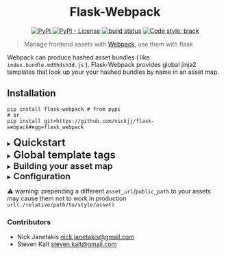 <h1 align="center"> Flask-Webpack</h1>

<p align="center">
<a href="https://pypi.org/project/Flask-Webpack/"><img alt="PyPI" src="https://img.shields.io/pypi/v/flask-webpack.svg"/>
<a href="https://pypi.org/project/Flask-Webpack/"><img alt="PyPI - License" src="https://img.shields.io/pypi/l/flask-webpack.svg"></a>
<a href="https://travis-ci.org/nickjj/flask-webpack?branch=master"><img alt="build status" src="https://travis-ci.org/nickjj/flask-webpack.svg?branch=master"/></a>
<a href="https://github.com/ambv/black"><img src="https://img.shields.io/badge/code%20style-black-000000.svg" alt="Code style: black"></a>

>  Manage frontend assets with [Webpack](https://webpack.js.org/>), use them with flask

</p>

Webpack can produce hashed asset bundles ( like `index.bundle.md5h4sh3d.js` ). Flask-Webpack provides global jinja2 templates that look up your your hashed bundles by name in an asset map.


Installation
------------

```{sh}
pip install flask-webpack # from pypi
# or
pip install git+https://github.com/nickjj/flask-webpack#egg=flask_webpack
```

<details><summary><span style="font-size: 24px; font-weight: 600;">Quickstart</span></summary>

```{sh}
  # webpack quickstart
  npm install --save-dev webpack webpack-cli webpack-manifest-plugin
  npm install --save lodash
  npx webpack \
    --output-filename [name].[chunkhash].js \
    --plugin webpack-manifest-plugin
  # looks for ./src/index.js for js assets, puts their compiled results in
  # ./dist/
```
```{javascript}
// src/index.js
import _ from 'lodash'
console.log(_.join(['hello', 'webpack'], ' '))
```
```python
# app.py
from flask import Flask
from flask_webpack import Webpack

webpack = Webpack()

app = Flask(__name__, static_folder="./dist")
webpack.init_app(app)
```
```HTML
<!-- templates/index.html -->
{{ javascript_tag("index.js") }}
```

If you have a webpack entrypoint named ``index.js``, the template will complile to

```{HTML}
  <script src="index.h4sh3d.js"></script>
```

Now you can happily tell your frontend proxy to cache that hamburger image for
an entire year. If you ever change the hamburger, the md5 will change but you
do not need to change any of your templates because the `asset_url_for`
tag knows how to look it up.
</details>

<details><summary><span style="font-size: 24px; font-weight: 600;">Global template tags</span></summary>

| tag | results|
|--|--|
`asset_url_for(asset_name)` | resolves an asset name. Quotes not included.
`javascript_tag(*asset_names, **tag_props)` | produces a `<script>` tag for each passed asset name.
`stylesheet_tag(*asset_names, **tag_props)` | writes out a `<link rel="stylesheet">` tag for each passed asset.

You can view a complete working example in the <a href="./flask_webpack/tests/test_app">test app</a>.

There's also a <a href="https://nickjanetakis.com/blog/manage-your-assets-with-flask-webpack">blog post and short video</a> explaining how to use this extension.
</details>

<details>
  <summary><span style="font-size: 20px; font-weight: 600;">Building your asset map</span>
  </summary>
Flask-Webpack requires a JSON file `manifest.json` mapping the name of each of your bundles to its hashed equivalent. You can build this manifest file using
<a
  href="https://www.npmjs.com/package/webpack-manifest-plugin">
  <code>webpack-manifest-plugin</code></a>
or
<a  href="https://github.com/nickjj/manifest-revision-webpack-plugin">
  <code>manifest-revision-plugin</code></a>
</a>
</details>


<details>
<summary><span style="font-size: 20px; font-weight: 600;">Configuration<span></summary>

`Flask-Webpack` resolves its configuration options with this order of priority:
  1. `app.config[OPTION_NAME]` trumps all
  2. a named option in the asset_map
  3. `flask_webpack.Webpack(**{"option_name": option_value})`

Here are the available configuration options:


```python
(
  app.config["WEBPACK_MANIFEST_PATH"]
  or flask_webpack.Webpack(manifest_path=None)
)
```
default: ``None``

**Required:** any valid path to a JSON asset map. An idiomatic location might be  `./dist/manifest.json` relative to your `package.json`.

```python
(
  app.config["WEBPACK_ASSETS_URL"]
  or json_asset_map["publicPath"]
  or json_asset_map["public_path"]
  or flask_webpack.Webpack(assets_url=None)
)
```
default: `"/"`

**Optional:** A URL to prepend to your hashed asset names. In production, you can set this to your full domain name or CDN.  In development, you might to point to a [`webpack-dev-server`](https://github.com/webpack/webpack-dev-server) on another port.  You can control this in python switching `os.environ.get("FLASK_ENV") == "development"` or by changing the value of the `publicPath` key in the generation of your asset map.
⚠️ warning: this does not automatically join the URL and your asset name.  You must provide the joining `/`.

```python
app.config.get("WEBPACK_MANIFEST_ASSETS_ONLY")
```
default: ``False``

**Optional:** Assume the manifest file only contains the assets and *not* `"publicPath"` or `"public_path"`. Otherwise, `flask_webpack` will handle both flat asset maps and asset maps with an `"asset"` key.

```python
(
  app.config.get("WEBPACK_LOG_LEVEL")
  or 'DEBUG' if (
    os.environ.get("FLASK_DEBUG")
    or os.environ.get("FLASK_ENV") == 'development'
  )
  else 'ERROR'
)
```
default: `"ERROR"`
**Optional** One of the .string [python logging levels](https://docs.python.org/3/howto/logging.html#logging-levels).  The higher/more serious the level, more visible a missing asset will become.

|error level| missing asset yields|
|--|--|
|**DEBUG**| `<-- comment about missing asset -->`|
if level == "DEBUG":
    return "<!-- {} -->".format(message.replace("-->", "")
|**INFO**|`console.info`|
|**WARNING**|`console.warn`|
|**ERROR**|`console.error`|
|**CRITICAL**|`alert"|

</details>



⚠️ warning: prepending a different `asset_url`/`public_path` to your assets may cause them not to work in production `url(./relative/path/to/style/asset)`

### Contributors

- Nick Janetakis <nick.janetakis@gmail.com>
- Steven Kalt <steven.kalt@gmail.com>
